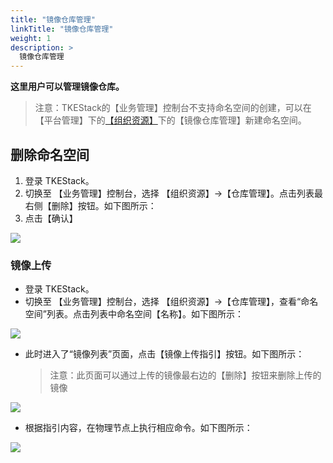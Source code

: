 ```yaml
---
title: "镜像仓库管理"
linkTitle: "镜像仓库管理"
weight: 1
description: >
  镜像仓库管理
---
```


**这里用户可以管理镜像仓库。**

> 注意：TKEStack的【业务管理】控制台不支持命名空间的创建，可以在【平台管理】下的[【组织资源】](../../../platform-console/registry-mgmt/)下的【镜像仓库管理】新建命名空间。

## 删除命名空间

1. 登录 TKEStack。
2. 切换至 【业务管理】控制台，选择 【组织资源】-&gt;【仓库管理】。点击列表最右侧【删除】按钮。如下图所示：
3. 点击【确认】

![](../../../../../images/ming-ming-kong-jian-shan-chu-an-niu-1.png)

### 镜像上传

* 登录 TKEStack。
* 切换至 【业务管理】控制台，选择 【组织资源】-&gt;【仓库管理】，查看“命名空间”列表。点击列表中命名空间【名称】。如下图所示： 

![](../../../../../images/image%20%28104%29.png)

* 此时进入了“镜像列表”页面，点击【镜像上传指引】按钮。如下图所示：

  > 注意：此页面可以通过上传的镜像最右边的【删除】按钮来删除上传的镜像

![](../../../../../images/image%20%2858%29.png)

* 根据指引内容，在物理节点上执行相应命令。如下图所示：

![](../../../../../images/image%20%2883%29.png)

